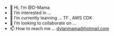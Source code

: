 - 👋 Hi, I’m @D-Mama
- 👀 I’m interested in ...
- 🌱 I’m currently learning ... TF , AWS CDK 
- 💞️ I’m looking to collaborate on ...
- 📫 How to reach me ... dylanmama@hotmail.com

<!---
D-Mama/D-Mama is a ✨ special ✨ repository because its `README.md` (this file) appears on your GitHub profile.
You can click the Preview link to take a look at your changes.
--->
